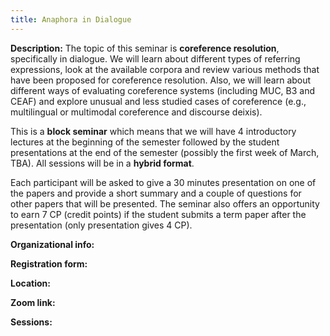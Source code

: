 ```yaml
---
title: Anaphora in Dialogue
---
```

**Description:**
The topic of this seminar is **coreference resolution**, specifically in dialogue. We will learn about different types of referring expressions, look at the available corpora and review various methods that have been proposed for coreference resolution. Also, we will learn about different ways of evaluating coreference systems (including MUC, B3 and CEAF) and explore unusual and less studied cases of coreference (e.g., multilingual or multimodal coreference and discourse deixis).
 
This is a **block seminar** which means that we will have 4 introductory lectures at the beginning of the semester followed by the student presentations at the end of the semester (possibly the first week of March, TBA). All sessions will be in a **hybrid format**.
 
Each participant will be asked to give a 30 minutes presentation on one of the papers and provide a short summary and a couple of questions for other papers that will be presented. The seminar also offers an opportunity to earn 7 CP (credit points) if the student submits a term paper after the presentation (only presentation gives 4 CP).

**Organizational info:**

**Registration form:**

**Location:**

**Zoom link:**

**Sessions:**

